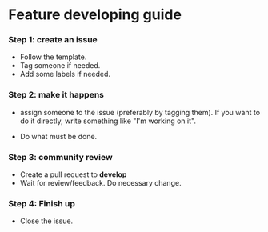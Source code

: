 # Feature developing guide

### Step 1: create an issue

* Follow the template. 
* Tag someone if needed.
* Add some labels if needed.

### Step 2: make it happens

* assign someone to the issue (preferably by tagging them).
If you want to do it directly, write something like "I'm working on it".

* Do what must be done.

### Step 3: community review

* Create a pull request to __develop__
* Wait for review/feedback. Do necessary change.

### Step 4: Finish up

* Close the issue.
